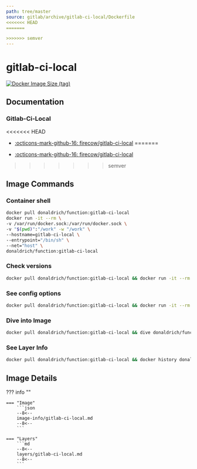 ```yaml
---
path: tree/master
source: gitlab/archive/gitlab-ci-local/Dockerfile
<<<<<<< HEAD
=======

>>>>>>> semver
---
```


# gitlab-ci-local

[![Docker Image Size (tag)](https://img.shields.io/docker/image-size/donaldrich/function/gitlab-ci-local?color=blue&label=donaldrich/function:gitlab-ci-local&logo=docker&style=flat-square)](https://hub.docker.com/r/donaldrich/function/gitlab-ci-local)

## Documentation

### Gitlab-Ci-Local

<<<<<<< HEAD
- [:octicons-mark-github-16: firecow/gitlab-ci-local](https://github.com/firecow/gitlab-ci-local)
=======
* [:octicons-mark-github-16: firecow/gitlab-ci-local](https://github.com/firecow/gitlab-ci-local)
>>>>>>> semver

## Image Commands

### Container shell

```sh
docker pull donaldrich/function:gitlab-ci-local
docker run -it --rm \
-v /var/run/docker.sock:/var/run/docker.sock \
-v "$(pwd)":"/work" -w "/work" \
--hostname=gitlab-ci-local \
--entrypoint="/bin/sh" \
--net="host" \
donaldrich/function:gitlab-ci-local
```

### Check versions

```sh
docker pull donaldrich/function:gitlab-ci-local && docker run -it --rm  donaldrich/function:gitlab-ci-local validate
```

### See config options

```sh
docker pull donaldrich/function:gitlab-ci-local && docker run -it --rm  donaldrich/function:gitlab-ci-local help
```

### Dive into Image

```sh
docker pull donaldrich/function:gitlab-ci-local && dive donaldrich/function:gitlab-ci-local
```

### See Layer Info

```sh
docker pull donaldrich/function:gitlab-ci-local && docker history donaldrich/function:gitlab-ci-local
```

## Image Details

??? info ""

    === "Image"
        ```json
        --8<--
        image-info/gitlab-ci-local.md
        --8<--
        ```

    === "Layers"
        ```md
        --8<--
        layers/gitlab-ci-local.md
        --8<--
        ```
